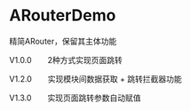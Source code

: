 # ARouterDemo
精简ARouter，保留其主体功能

V1.0.0     &ensp;&ensp;&ensp;    2种方式实现页面跳转


V1.2.0     &ensp;&ensp;&ensp;    实现模块间数据获取 + 跳转拦截器功能


V1.3.0     &ensp;&ensp;&ensp;   实现页面跳转参数自动赋值